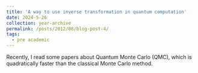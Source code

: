 ```yaml
---
title: 'A way to use inverse transformation in quantum computation'
date: 2024-5-26
collection: year-archive
permalink: /posts/2012/08/blog-post-4/
tags:
  - pre academic
---
```

Recently, I read some papers about Quantum Monte Carlo (QMC), which is quadratically faster than the classical Monte Carlo method.  

